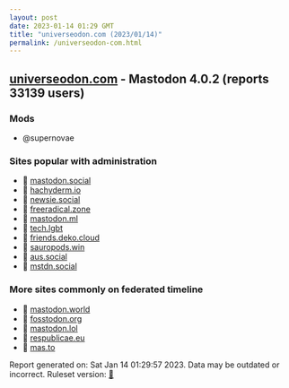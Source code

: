 ```yaml
---
layout: post
date: 2023-01-14 01:29 GMT
title: "universeodon.com (2023/01/14)"
permalink: /universeodon-com.html
---
```


## [universeodon.com](https://universeodon.com) - Mastodon 4.0.2 (reports 33139 users)

### Mods
 * @supernovae

### Sites popular with administration

* 🐘 [mastodon.social](/mastodon-social.html)
* 🐘 [hachyderm.io](/hachyderm-io.html)
* 🐘 [newsie.social](/newsie-social.html)
* 🐘 [freeradical.zone](/freeradical-zone.html)
* 🐘 [mastodon.ml](/mastodon-ml.html)
* 🐘 [tech.lgbt](/tech-lgbt.html)
* 🐘 [friends.deko.cloud](/friends-deko-cloud.html)
* 🐘 [sauropods.win](/sauropods-win.html)
* 🐘 [aus.social](/aus-social.html)
* 🐘 [mstdn.social](/mstdn-social.html)

### More sites commonly on federated timeline

* 🐘 [mastodon.world](/mastodon-world.html)
* 🐘 [fosstodon.org](/fosstodon-org.html)
* 🐘 [mastodon.lol](/mastodon-lol.html)
* 🐘 [respublicae.eu](/respublicae-eu.html)
* 🐘 [mas.to](/mas-to.html)

Report generated on: Sat Jan 14 01:29:57 2023. Data may be outdated or incorrect.
Ruleset version: [🧁](/version-cupcake)
